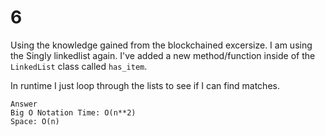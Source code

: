 # 6

Using the knowledge gained from the blockchained excersize. I am using the Singly linkedlist again.
I've added a new method/function inside of the `LinkedList` class called `has_item`.

In runtime I just loop through the lists to see if I can find matches.

```text
Answer
Big O Notation Time: O(n**2)
Space: O(n)
```
